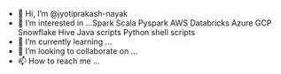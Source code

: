 - 👋 Hi, I’m @jyotiprakash-nayak
- 👀 I’m interested in ...Spark Scala Pyspark AWS Databricks Azure GCP Snowflake Hive Java scripts Python shell scripts 
- 🌱 I’m currently learning ...
- 💞️ I’m looking to collaborate on ...
- 📫 How to reach me ...

<!---
jyotiprakash-nayak/jyotiprakash-nayak is a ✨ special ✨ repository because its `README.md` (this file) appears on your GitHub profile.
You can click the Preview link to take a look at your changes.
--->
